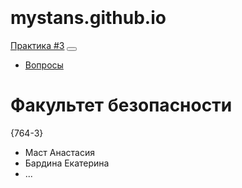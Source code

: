 # mystans.github.io<!DOCTYPE html>
<html lang="en">

<head>

  <meta charset="utf-8">
  <meta name="viewport" content="width=device-width, initial-scale=1, shrink-to-fit=no">
  <meta name="description" content="">
  <meta name="author" content="">

  <title>#3 - HyperText Transfer Protocol Secure</title>

  <!-- Bootstrap core CSS -->
  <link href="https://maxcdn.bootstrapcdn.com/bootstrap/4.0.0/css/bootstrap.min.css" rel="stylesheet">

  <!-- Custom styles for this template -->
  <style>
    body {
      padding-top: 54px;
    }

    @media (min-width: 992px) {
      body {
        padding-top: 56px;
      }
    }
  </style>

</head>

<body>

  <!-- Navigation -->
  <nav class="navbar navbar-expand-lg navbar-dark bg-dark fixed-top">
    <div class="container">
      <a class="navbar-brand" href="#">Практика #3</a>
      <button class="navbar-toggler" type="button" data-toggle="collapse" data-target="#navbarResponsive" aria-controls="navbarResponsive" aria-expanded="false" aria-label="Toggle navigation">
          <span class="navbar-toggler-icon"></span>
        </button>
      <div class="collapse navbar-collapse" id="navbarResponsive">
        <ul class="navbar-nav ml-auto">
          <li class="nav-item">
            <a class="nav-link" href="mailto:piy@csp.tusur.ru">Вопросы</a>
          </li>
        </ul>
      </div>
    </div>
  </nav>

  <!-- Page Content -->
  <div class="container">
    <div class="row">
      <div class="col-lg-12 text-center">
        <h1 class="mt-5">Факультет безопасности</h1>
        <p class="lead">{764-3}</p>
        <ul class="list-unstyled">
          <li>Маст Анастасия</li>
          <li>Бардина Екатерина</li>
          <li>...</li>
        </ul>
      </div>
    </div>
  </div>

  <script src="https://maxcdn.bootstrapcdn.com/bootstrap/4.0.0/js/bootstrap.bundle.min.js"></script>

</body>

</html>
